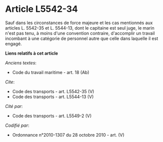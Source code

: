 # Article L5542-34

Sauf dans les circonstances de force majeure et les cas mentionnés aux articles L. 5542-35 et L. 5544-13, dont le capitaine
est seul juge, le marin n'est pas tenu, à moins d'une convention contraire, d'accomplir un travail incombant à une catégorie
de personnel autre que celle dans laquelle il est engagé.

**Liens relatifs à cet article**

_Anciens textes_:

  - Code du travail maritime - art. 18 (Ab)

_Cite_:

  - Code des transports - art. L5542-35 (V)
  - Code des transports - art. L5544-13 (V)

_Cité par_:

  - Code des transports - art. L5549-2 (V)

_Codifié par_:

  - Ordonnance n°2010-1307 du 28 octobre 2010 - art. (V)

